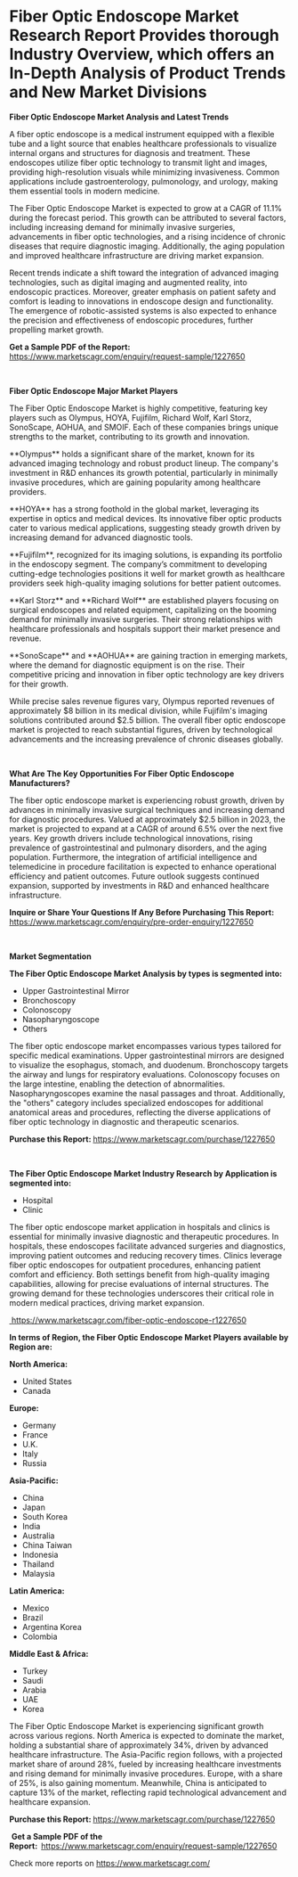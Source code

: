 <p><h1>Fiber Optic Endoscope Market Research Report Provides thorough Industry Overview, which offers an In-Depth Analysis of Product Trends and New Market Divisions</h1></p><p><strong>Fiber Optic Endoscope Market Analysis and Latest Trends</strong></p>
<p><p>A fiber optic endoscope is a medical instrument equipped with a flexible tube and a light source that enables healthcare professionals to visualize internal organs and structures for diagnosis and treatment. These endoscopes utilize fiber optic technology to transmit light and images, providing high-resolution visuals while minimizing invasiveness. Common applications include gastroenterology, pulmonology, and urology, making them essential tools in modern medicine.</p><p>The Fiber Optic Endoscope Market is expected to grow at a CAGR of 11.1% during the forecast period. This growth can be attributed to several factors, including increasing demand for minimally invasive surgeries, advancements in fiber optic technologies, and a rising incidence of chronic diseases that require diagnostic imaging. Additionally, the aging population and improved healthcare infrastructure are driving market expansion. </p><p>Recent trends indicate a shift toward the integration of advanced imaging technologies, such as digital imaging and augmented reality, into endoscopic practices. Moreover, greater emphasis on patient safety and comfort is leading to innovations in endoscope design and functionality. The emergence of robotic-assisted systems is also expected to enhance the precision and effectiveness of endoscopic procedures, further propelling market growth.</p></p>
<p><strong>Get a Sample PDF of the Report:&nbsp;</strong> <a href="https://www.marketscagr.com/enquiry/request-sample/1227650?utm_campaign=2660&utm_medium=2&utm_source=Github&utm_content=ia&utm_term=05032025&utm_id=fiber-optic-endoscope">https://www.marketscagr.com/enquiry/request-sample/1227650</a></p>
<p>&nbsp;</p>
<p><strong>Fiber Optic Endoscope Major Market Players</strong></p>
<p><p>The Fiber Optic Endoscope Market is highly competitive, featuring key players such as Olympus, HOYA, Fujifilm, Richard Wolf, Karl Storz, SonoScape, AOHUA, and SMOIF. Each of these companies brings unique strengths to the market, contributing to its growth and innovation.</p><p>**Olympus** holds a significant share of the market, known for its advanced imaging technology and robust product lineup. The company's investment in R&D enhances its growth potential, particularly in minimally invasive procedures, which are gaining popularity among healthcare providers. </p><p>**HOYA** has a strong foothold in the global market, leveraging its expertise in optics and medical devices. Its innovative fiber optic products cater to various medical applications, suggesting steady growth driven by increasing demand for advanced diagnostic tools. </p><p>**Fujifilm**, recognized for its imaging solutions, is expanding its portfolio in the endoscopy segment. The company’s commitment to developing cutting-edge technologies positions it well for market growth as healthcare providers seek high-quality imaging solutions for better patient outcomes.</p><p>**Karl Storz** and **Richard Wolf** are established players focusing on surgical endoscopes and related equipment, capitalizing on the booming demand for minimally invasive surgeries. Their strong relationships with healthcare professionals and hospitals support their market presence and revenue.</p><p>**SonoScape** and **AOHUA** are gaining traction in emerging markets, where the demand for diagnostic equipment is on the rise. Their competitive pricing and innovation in fiber optic technology are key drivers for their growth.</p><p>While precise sales revenue figures vary, Olympus reported revenues of approximately $8 billion in its medical division, while Fujifilm's imaging solutions contributed around $2.5 billion. The overall fiber optic endoscope market is projected to reach substantial figures, driven by technological advancements and the increasing prevalence of chronic diseases globally.</p></p>
<p>&nbsp;</p>
<p><strong>What Are The Key Opportunities For Fiber Optic Endoscope Manufacturers?</strong></p>
<p><p>The fiber optic endoscope market is experiencing robust growth, driven by advances in minimally invasive surgical techniques and increasing demand for diagnostic procedures. Valued at approximately $2.5 billion in 2023, the market is projected to expand at a CAGR of around 6.5% over the next five years. Key growth drivers include technological innovations, rising prevalence of gastrointestinal and pulmonary disorders, and the aging population. Furthermore, the integration of artificial intelligence and telemedicine in procedure facilitation is expected to enhance operational efficiency and patient outcomes. Future outlook suggests continued expansion, supported by investments in R&D and enhanced healthcare infrastructure.</p></p>
<p><strong>Inquire or Share Your Questions If Any Before Purchasing This Report:</strong> <a href="https://www.marketscagr.com/enquiry/pre-order-enquiry/1227650?utm_campaign=2660&utm_medium=2&utm_source=Github&utm_content=ia&utm_term=05032025&utm_id=fiber-optic-endoscope">https://www.marketscagr.com/enquiry/pre-order-enquiry/1227650</a></p>
<p>&nbsp;</p>
<p><strong>Market Segmentation</strong></p>
<p><strong>The Fiber Optic Endoscope Market Analysis by types is segmented into:</strong></p>
<p><ul><li>Upper Gastrointestinal Mirror</li><li>Bronchoscopy</li><li>Colonoscopy</li><li>Nasopharyngoscope</li><li>Others</li></ul></p>
<p><p>The fiber optic endoscope market encompasses various types tailored for specific medical examinations. Upper gastrointestinal mirrors are designed to visualize the esophagus, stomach, and duodenum. Bronchoscopy targets the airway and lungs for respiratory evaluations. Colonoscopy focuses on the large intestine, enabling the detection of abnormalities. Nasopharyngoscopes examine the nasal passages and throat. Additionally, the "others" category includes specialized endoscopes for additional anatomical areas and procedures, reflecting the diverse applications of fiber optic technology in diagnostic and therapeutic scenarios.</p></p>
<p><strong>Purchase this Report:&nbsp;</strong><a href="https://www.marketscagr.com/purchase/1227650?utm_campaign=2660&utm_medium=2&utm_source=Github&utm_content=ia&utm_term=05032025&utm_id=fiber-optic-endoscope">https://www.marketscagr.com/purchase/1227650</a></p>
<p>&nbsp;</p>
<p><strong>The Fiber Optic Endoscope Market Industry Research by Application is segmented into:</strong></p>
<p><ul><li>Hospital</li><li>Clinic</li></ul></p>
<p><p>The fiber optic endoscope market application in hospitals and clinics is essential for minimally invasive diagnostic and therapeutic procedures. In hospitals, these endoscopes facilitate advanced surgeries and diagnostics, improving patient outcomes and reducing recovery times. Clinics leverage fiber optic endoscopes for outpatient procedures, enhancing patient comfort and efficiency. Both settings benefit from high-quality imaging capabilities, allowing for precise evaluations of internal structures. The growing demand for these technologies underscores their critical role in modern medical practices, driving market expansion.</p></p>
<p><a href="https://www.marketscagr.com/fiber-optic-endoscope-r1227650?utm_campaign=2660&utm_medium=2&utm_source=Github&utm_content=ia&utm_term=05032025&utm_id=fiber-optic-endoscope">&nbsp;https://www.marketscagr.com/fiber-optic-endoscope-r1227650</a></p>
<p><strong>In terms of Region, the Fiber Optic Endoscope Market Players available by Region are:</strong></p>
<p>
    <p> <strong> North America: </strong>
        <ul>
            <li>United States</li>
            <li>Canada</li>
        </ul>
        </p> 
    <p> <strong> Europe: </strong>
        <ul>
            <li>Germany</li>
            <li>France</li>
            <li>U.K.</li>
            <li>Italy</li>
            <li>Russia</li>
        </ul>
        </p> 
    <p> <strong> Asia-Pacific: </strong>
        <ul>
            <li>China</li>
            <li>Japan</li>
            <li>South Korea</li>
            <li>India</li>
            <li>Australia</li>
            <li>China Taiwan</li>
            <li>Indonesia</li>
            <li>Thailand</li>
            <li>Malaysia</li>
        </ul>
        </p> 
    <p> <strong> Latin America: </strong>
        <ul>
            <li>Mexico</li>
            <li>Brazil</li>
            <li>Argentina Korea</li>
            <li>Colombia</li>
        </ul>
        </p> 
    <p> <strong> Middle East & Africa: </strong>
        <ul>
            <li>Turkey</li>
            <li>Saudi</li>
            <li>Arabia</li>
            <li>UAE</li>
            <li>Korea</li>
        </ul>
    </p>
    </p>
<p><p>The Fiber Optic Endoscope Market is experiencing significant growth across various regions. North America is expected to dominate the market, holding a substantial share of approximately 34%, driven by advanced healthcare infrastructure. The Asia-Pacific region follows, with a projected market share of around 28%, fueled by increasing healthcare investments and rising demand for minimally invasive procedures. Europe, with a share of 25%, is also gaining momentum. Meanwhile, China is anticipated to capture 13% of the market, reflecting rapid technological advancement and healthcare expansion.</p></p>
<p><strong>Purchase this Report: </strong><a href="https://www.marketscagr.com/purchase/1227650?utm_campaign=2660&utm_medium=2&utm_source=Github&utm_content=ia&utm_term=05032025&utm_id=fiber-optic-endoscope">https://www.marketscagr.com/purchase/1227650</a></p>
<p>&nbsp;<strong>Get a Sample PDF of the Report:&nbsp;&nbsp;</strong><a href="https://www.marketscagr.com/enquiry/request-sample/1227650?utm_campaign=2660&utm_medium=2&utm_source=Github&utm_content=ia&utm_term=05032025&utm_id=fiber-optic-endoscope">https://www.marketscagr.com/enquiry/request-sample/1227650</a></p>
<p><strong></strong></p>
<p>Check more reports on <a href="https://www.marketscagr.com/?utm_campaign=2660&utm_medium=2&utm_source=Github&utm_content=ia&utm_term=05032025&utm_id=fiber-optic-endoscope">https://www.marketscagr.com/</a></p>